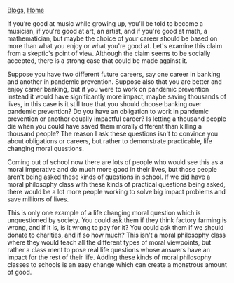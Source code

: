[Blogs](https://hudsonnock.github.io/Blog), [Home](https://hudsonnock.github.io/)

If you’re good at music while growing up, you'll be told to become a musician, if you're good at art, an artist, and if you're good at math, a mathematician, but maybe the choice of your career should be based on more than what you enjoy or what you're good at. Let's examine this claim from a skeptic's point of view. Although the claim seems to be socially accepted, there is a strong case that could be made against it.

Suppose you have two different future careers, say one career in banking and another in pandemic prevention. Suppose also that you are better and enjoy carrer banking, but if you were to work on pandemic prevention instead it would have significantly more impact, maybe saving thousands of lives, in this case is it still true that you should choose banking over pandemic prevention? Do you have an obligation to work in pandemic prevention or another equally impactful career? Is letting a thousand people die when you could have saved them morally different than killing a thousand people? The reason I ask these questions isn't to convince you about obligations or careers, but rather to demonstrate practicable, life changing moral questions. 

Coming out of school now there are lots of people who would see this as a moral imperative and do much more good in their lives, but those people aren't being asked these kinds  of questions in school. If we did have a moral philosophy class with these kinds of practical questions being asked, there would be a lot more people working to solve big impact problems and save millions of lives.

This is only one example of a life changing moral question which is unquestioned by society. You could ask them if they think factory farming is wrong, and if it is, is it wrong to pay for it? You could ask them if we should donate to charities, and if so how much? This isn't a moral philosophy class where they would teach all the different types of moral viewpoints, but rather a class ment to pose real life questions whose answers have an impact for the rest of their life. Adding these kinds of moral philosophy classes to schools is an easy change which can create a monstrous amount of good.



